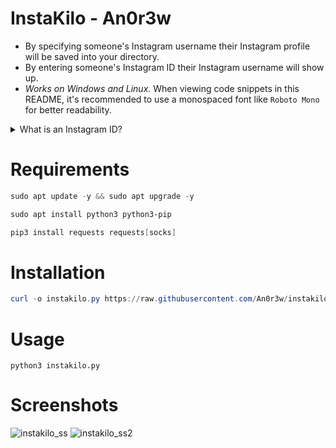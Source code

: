# InstaKilo - An0r3w
- By specifying someone's Instagram username their Instagram profile will be saved into your directory.
- By entering someone's Instagram ID their Instagram username will show up.
- *Works on Windows and Linux.*
When viewing code snippets in this README, it's recommended to use a monospaced font like `Roboto Mono` for better readability.
<details>
<summary>What is an Instagram ID?</summary>

- An Instagram user or profile ID is a unique numeric identifier for an Instagram account, created once during the setup of a new Instagram account. In addition to a unique ID, an Instagram account also has a unique username. The difference is that an Instagram ID cannot be changed, while a username can be modified - [ommentpicker.com](https://commentpicker.com/instagram-user-id.php)
</details>

# Requirements
```powershell
sudo apt update -y && sudo apt upgrade -y
```
```powershell
sudo apt install python3 python3-pip
```
```powershell
pip3 install requests requests[socks]
```
# Installation
```powershell
curl -o instakilo.py https://raw.githubusercontent.com/An0r3w/instakilo/main/instakilo.py
```
# Usage
```
python3 instakilo.py
```
# Screenshots
![instakilo_ss](https://github.com/An0r3w/instakilo/assets/168315022/6c11c022-a39c-4b92-96c4-f037d43800d8)
![instakilo_ss2](https://github.com/An0r3w/instakilo/assets/168315022/65419e41-7a5a-4dcc-87b6-1c026f873380)
